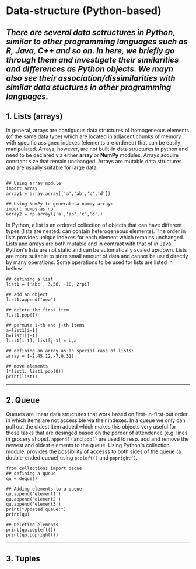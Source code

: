 # Data-structure (Python-based)

*There are several data sctructures in Python, similar to other programming languages such as R, Java, C++ and so on.  In here, we briefly go through them and investigate their similarities and differences as Python objects. We mayn also see their association/dissimilarities with similar data stuctures in other programming languages.*
-----
## 1. Lists (arrays)

In general, arrays are contiguous data structures of homogeneous elements (of the same data type) which are located in adjacent chunks of memory with specific assigned indexes (elements are ordered) that can be easily manipulated. Arrays, however, are not built-in data structures in python and need to be declared via either **array** or **NumPy** modules. Arrays acquire constant size that remain unchanged. Arrays are mutable data structures and are usually suitable for large data.


```

## Using array module
import array
array1 = array.array(['a','ab','c','d'])

## Using NumPy to generate a numpy array:
import numpy as np
array2 = np.array(['a','ab','c','d'])
```

In Python, a list is an ordered collection of objects that can have different types (lists are nested: can contain heterogeneous elements). The order in lists provides unique indexes for each element which remains unchanged. Lists and arrays are both mutable and in contrast with that of in Java, Python's lists are not static and can be automatically scaled up/down. Lists are more suitable to store small amount of data and cannot be used directly by many operations. Some operations to be used for lists are listed in bellow. 

```
## defining a list
list1 = ['abc', 3.56, -10, 2*pi]

## add an object
list1.append("new")

## delete the first item
list1.pop(1)

## permute i-th and j-th items
a=list1[i-1]
b=list1[j-1]
list1[i-1], list[j-1] = b,a

## defining an array as an special case of lists:
array = [-2,45,12,-7,0,31]

## move elements
[*list1, list1.pop(0)]
print(list1)
```

-----
## 2. Queue
Queues are linear data structures that work based on first-in-first-out order in which items are not accessible via their indexes. In a queue we only can pull out the oldest item added which makes this objects very useful for those tasks that are desinged based on the porder of attendence (e.g. lines in grocery shops). ```append()``` and ```pop()``` are used to resp. add and remove the newest and oldest elements to the queue. Using Python's collection module, provides the possibility of accesss to both sides of the queue (a double-ended queue) using ```popleft()``` and ```popright()```.

```
from collections import deque
## defining a queue
qu = deque()
 
## Adding elements to a queue
qu.append('element1')
qu.append('element2')
qu.append('element3')
print("Updated queue:")
print(qu)

## Deleting elements 
print(qu.popleft())
print(qu.popright())
```

-----
## 3. Tuples 
